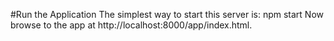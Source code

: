 #Run the Application
The simplest way to start this server is: npm start
Now browse to the app at http://localhost:8000/app/index.html.
